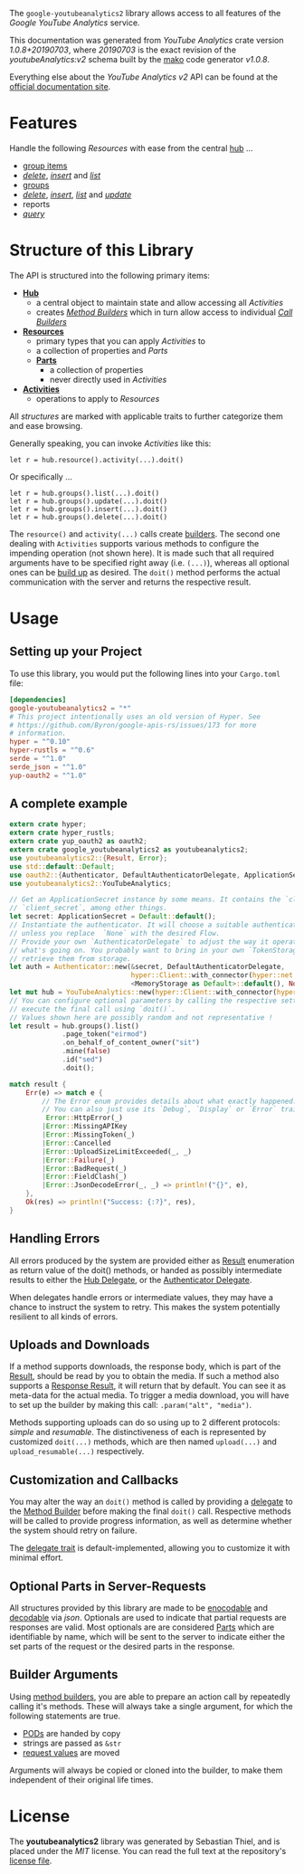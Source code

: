 <!---
DO NOT EDIT !
This file was generated automatically from 'src/mako/api/README.md.mako'
DO NOT EDIT !
-->
The `google-youtubeanalytics2` library allows access to all features of the *Google YouTube Analytics* service.

This documentation was generated from *YouTube Analytics* crate version *1.0.8+20190703*, where *20190703* is the exact revision of the *youtubeAnalytics:v2* schema built by the [mako](http://www.makotemplates.org/) code generator *v1.0.8*.

Everything else about the *YouTube Analytics* *v2* API can be found at the
[official documentation site](https://developers.google.com/youtube/analytics).
# Features

Handle the following *Resources* with ease from the central [hub](https://docs.rs/google-youtubeanalytics2/1.0.8+20190703/google_youtubeanalytics2/struct.YouTubeAnalytics.html) ... 

* [group items](https://docs.rs/google-youtubeanalytics2/1.0.8+20190703/google_youtubeanalytics2/struct.GroupItem.html)
 * [*delete*](https://docs.rs/google-youtubeanalytics2/1.0.8+20190703/google_youtubeanalytics2/struct.GroupItemDeleteCall.html), [*insert*](https://docs.rs/google-youtubeanalytics2/1.0.8+20190703/google_youtubeanalytics2/struct.GroupItemInsertCall.html) and [*list*](https://docs.rs/google-youtubeanalytics2/1.0.8+20190703/google_youtubeanalytics2/struct.GroupItemListCall.html)
* [groups](https://docs.rs/google-youtubeanalytics2/1.0.8+20190703/google_youtubeanalytics2/struct.Group.html)
 * [*delete*](https://docs.rs/google-youtubeanalytics2/1.0.8+20190703/google_youtubeanalytics2/struct.GroupDeleteCall.html), [*insert*](https://docs.rs/google-youtubeanalytics2/1.0.8+20190703/google_youtubeanalytics2/struct.GroupInsertCall.html), [*list*](https://docs.rs/google-youtubeanalytics2/1.0.8+20190703/google_youtubeanalytics2/struct.GroupListCall.html) and [*update*](https://docs.rs/google-youtubeanalytics2/1.0.8+20190703/google_youtubeanalytics2/struct.GroupUpdateCall.html)
* reports
 * [*query*](https://docs.rs/google-youtubeanalytics2/1.0.8+20190703/google_youtubeanalytics2/struct.ReportQueryCall.html)




# Structure of this Library

The API is structured into the following primary items:

* **[Hub](https://docs.rs/google-youtubeanalytics2/1.0.8+20190703/google_youtubeanalytics2/struct.YouTubeAnalytics.html)**
    * a central object to maintain state and allow accessing all *Activities*
    * creates [*Method Builders*](https://docs.rs/google-youtubeanalytics2/1.0.8+20190703/google_youtubeanalytics2/trait.MethodsBuilder.html) which in turn
      allow access to individual [*Call Builders*](https://docs.rs/google-youtubeanalytics2/1.0.8+20190703/google_youtubeanalytics2/trait.CallBuilder.html)
* **[Resources](https://docs.rs/google-youtubeanalytics2/1.0.8+20190703/google_youtubeanalytics2/trait.Resource.html)**
    * primary types that you can apply *Activities* to
    * a collection of properties and *Parts*
    * **[Parts](https://docs.rs/google-youtubeanalytics2/1.0.8+20190703/google_youtubeanalytics2/trait.Part.html)**
        * a collection of properties
        * never directly used in *Activities*
* **[Activities](https://docs.rs/google-youtubeanalytics2/1.0.8+20190703/google_youtubeanalytics2/trait.CallBuilder.html)**
    * operations to apply to *Resources*

All *structures* are marked with applicable traits to further categorize them and ease browsing.

Generally speaking, you can invoke *Activities* like this:

```Rust,ignore
let r = hub.resource().activity(...).doit()
```

Or specifically ...

```ignore
let r = hub.groups().list(...).doit()
let r = hub.groups().update(...).doit()
let r = hub.groups().insert(...).doit()
let r = hub.groups().delete(...).doit()
```

The `resource()` and `activity(...)` calls create [builders][builder-pattern]. The second one dealing with `Activities` 
supports various methods to configure the impending operation (not shown here). It is made such that all required arguments have to be 
specified right away (i.e. `(...)`), whereas all optional ones can be [build up][builder-pattern] as desired.
The `doit()` method performs the actual communication with the server and returns the respective result.

# Usage

## Setting up your Project

To use this library, you would put the following lines into your `Cargo.toml` file:

```toml
[dependencies]
google-youtubeanalytics2 = "*"
# This project intentionally uses an old version of Hyper. See
# https://github.com/Byron/google-apis-rs/issues/173 for more
# information.
hyper = "^0.10"
hyper-rustls = "^0.6"
serde = "^1.0"
serde_json = "^1.0"
yup-oauth2 = "^1.0"
```

## A complete example

```Rust
extern crate hyper;
extern crate hyper_rustls;
extern crate yup_oauth2 as oauth2;
extern crate google_youtubeanalytics2 as youtubeanalytics2;
use youtubeanalytics2::{Result, Error};
use std::default::Default;
use oauth2::{Authenticator, DefaultAuthenticatorDelegate, ApplicationSecret, MemoryStorage};
use youtubeanalytics2::YouTubeAnalytics;

// Get an ApplicationSecret instance by some means. It contains the `client_id` and 
// `client_secret`, among other things.
let secret: ApplicationSecret = Default::default();
// Instantiate the authenticator. It will choose a suitable authentication flow for you, 
// unless you replace  `None` with the desired Flow.
// Provide your own `AuthenticatorDelegate` to adjust the way it operates and get feedback about 
// what's going on. You probably want to bring in your own `TokenStorage` to persist tokens and
// retrieve them from storage.
let auth = Authenticator::new(&secret, DefaultAuthenticatorDelegate,
                              hyper::Client::with_connector(hyper::net::HttpsConnector::new(hyper_rustls::TlsClient::new())),
                              <MemoryStorage as Default>::default(), None);
let mut hub = YouTubeAnalytics::new(hyper::Client::with_connector(hyper::net::HttpsConnector::new(hyper_rustls::TlsClient::new())), auth);
// You can configure optional parameters by calling the respective setters at will, and
// execute the final call using `doit()`.
// Values shown here are possibly random and not representative !
let result = hub.groups().list()
             .page_token("eirmod")
             .on_behalf_of_content_owner("sit")
             .mine(false)
             .id("sed")
             .doit();

match result {
    Err(e) => match e {
        // The Error enum provides details about what exactly happened.
        // You can also just use its `Debug`, `Display` or `Error` traits
         Error::HttpError(_)
        |Error::MissingAPIKey
        |Error::MissingToken(_)
        |Error::Cancelled
        |Error::UploadSizeLimitExceeded(_, _)
        |Error::Failure(_)
        |Error::BadRequest(_)
        |Error::FieldClash(_)
        |Error::JsonDecodeError(_, _) => println!("{}", e),
    },
    Ok(res) => println!("Success: {:?}", res),
}

```
## Handling Errors

All errors produced by the system are provided either as [Result](https://docs.rs/google-youtubeanalytics2/1.0.8+20190703/google_youtubeanalytics2/enum.Result.html) enumeration as return value of 
the doit() methods, or handed as possibly intermediate results to either the 
[Hub Delegate](https://docs.rs/google-youtubeanalytics2/1.0.8+20190703/google_youtubeanalytics2/trait.Delegate.html), or the [Authenticator Delegate](https://docs.rs/yup-oauth2/*/yup_oauth2/trait.AuthenticatorDelegate.html).

When delegates handle errors or intermediate values, they may have a chance to instruct the system to retry. This 
makes the system potentially resilient to all kinds of errors.

## Uploads and Downloads
If a method supports downloads, the response body, which is part of the [Result](https://docs.rs/google-youtubeanalytics2/1.0.8+20190703/google_youtubeanalytics2/enum.Result.html), should be
read by you to obtain the media.
If such a method also supports a [Response Result](https://docs.rs/google-youtubeanalytics2/1.0.8+20190703/google_youtubeanalytics2/trait.ResponseResult.html), it will return that by default.
You can see it as meta-data for the actual media. To trigger a media download, you will have to set up the builder by making
this call: `.param("alt", "media")`.

Methods supporting uploads can do so using up to 2 different protocols: 
*simple* and *resumable*. The distinctiveness of each is represented by customized 
`doit(...)` methods, which are then named `upload(...)` and `upload_resumable(...)` respectively.

## Customization and Callbacks

You may alter the way an `doit()` method is called by providing a [delegate](https://docs.rs/google-youtubeanalytics2/1.0.8+20190703/google_youtubeanalytics2/trait.Delegate.html) to the 
[Method Builder](https://docs.rs/google-youtubeanalytics2/1.0.8+20190703/google_youtubeanalytics2/trait.CallBuilder.html) before making the final `doit()` call. 
Respective methods will be called to provide progress information, as well as determine whether the system should 
retry on failure.

The [delegate trait](https://docs.rs/google-youtubeanalytics2/1.0.8+20190703/google_youtubeanalytics2/trait.Delegate.html) is default-implemented, allowing you to customize it with minimal effort.

## Optional Parts in Server-Requests

All structures provided by this library are made to be [enocodable](https://docs.rs/google-youtubeanalytics2/1.0.8+20190703/google_youtubeanalytics2/trait.RequestValue.html) and 
[decodable](https://docs.rs/google-youtubeanalytics2/1.0.8+20190703/google_youtubeanalytics2/trait.ResponseResult.html) via *json*. Optionals are used to indicate that partial requests are responses 
are valid.
Most optionals are are considered [Parts](https://docs.rs/google-youtubeanalytics2/1.0.8+20190703/google_youtubeanalytics2/trait.Part.html) which are identifiable by name, which will be sent to 
the server to indicate either the set parts of the request or the desired parts in the response.

## Builder Arguments

Using [method builders](https://docs.rs/google-youtubeanalytics2/1.0.8+20190703/google_youtubeanalytics2/trait.CallBuilder.html), you are able to prepare an action call by repeatedly calling it's methods.
These will always take a single argument, for which the following statements are true.

* [PODs][wiki-pod] are handed by copy
* strings are passed as `&str`
* [request values](https://docs.rs/google-youtubeanalytics2/1.0.8+20190703/google_youtubeanalytics2/trait.RequestValue.html) are moved

Arguments will always be copied or cloned into the builder, to make them independent of their original life times.

[wiki-pod]: http://en.wikipedia.org/wiki/Plain_old_data_structure
[builder-pattern]: http://en.wikipedia.org/wiki/Builder_pattern
[google-go-api]: https://github.com/google/google-api-go-client

# License
The **youtubeanalytics2** library was generated by Sebastian Thiel, and is placed 
under the *MIT* license.
You can read the full text at the repository's [license file][repo-license].

[repo-license]: https://github.com/Byron/google-apis-rsblob/master/LICENSE.md
